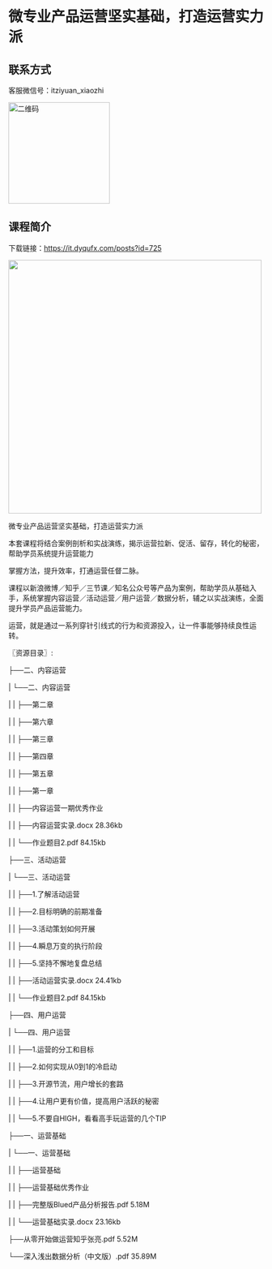 # 微专业产品运营坚实基础，打造运营实力派

## 联系方式

客服微信号：itziyuan_xiaozhi

<img src="https://ziyuanyun.oss-cn-guangzhou.aliyuncs.com/common/20240614073449/666b82192834a.jpg" width="200" height="200" alt="二维码">

## 课程简介

下载链接：https://it.dyqufx.com/posts?id=725

<img src="https://ziyuanyun.oss-cn-guangzhou.aliyuncs.com/yun/20240515152238/664462be75c82.jpg" width="500" alt="">

  微专业产品运营坚实基础，打造运营实力派



 本套课程将结合案例剖析和实战演练，揭示运营拉新、促活、留存，转化的秘密，帮助学员系统提升运营能力

 掌握方法，提升效率，打通运营任督二脉。

 课程以新浪微博／知乎／三节课／知名公众号等产品为案例，帮助学员从基础入手，系统掌握内容运营／活动运营／用户运营／数据分析，辅之以实战演练，全面提升学员产品运营能力。

 运营，就是通过一系列穿针引线式的行为和资源投入，让一件事能够持续良性运转。

 〖资源目录〗:

 ├──二、内容运营

 | └──二、内容运营

 | | ├──第二章

 | | ├──第六章

 | | ├──第三章

 | | ├──第四章

 | | ├──第五章

 | | ├──第一章

 | | ├──内容运营一期优秀作业

 | | ├──内容运营实录.docx 28.36kb

 | | └──作业题目2.pdf 84.15kb

 ├──三、活动运营

 | └──三、活动运营

 | | ├──1.了解活动运营

 | | ├──2.目标明确的前期准备

 | | ├──3.活动策划如何开展

 | | ├──4.瞬息万变的执行阶段

 | | ├──5.坚持不懈地复盘总结

 | | ├──活动运营实录.docx 24.41kb

 | | └──作业题目2.pdf 84.15kb

 ├──四、用户运营

 | └──四、用户运营

 | | ├──1.运营的分工和目标

 | | ├──2.如何实现从0到1的冷启动

 | | ├──3.开源节流，用户增长的套路

 | | ├──4.让用户更有价值，提高用户活跃的秘密

 | | └──5.不要自HIGH，看看高手玩运营的几个TIP

 ├──一、运营基础

 | └──一、运营基础

 | | ├──运营基础

 | | ├──运营基础优秀作业

 | | ├──完整版Blued产品分析报告.pdf 5.18M

 | | └──运营基础实录.docx 23.16kb

 ├──从零开始做运营知乎张亮.pdf 5.52M

 └──深入浅出数据分析（中文版）.pdf 35.89M

  